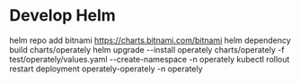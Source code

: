 # Develop Helm

helm repo add bitnami https://charts.bitnami.com/bitnami
helm dependency build charts/operately
helm upgrade --install operately charts/operately -f test/operately/values.yaml --create-namespace -n operately
kubectl rollout restart deployment operately-operately -n operately